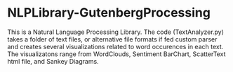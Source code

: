 # NLPLibrary-GutenbergProcessing

This is a Natural Language Processing Library. 
The code (TextAnalyzer.py) takes a folder of text files, or alternative file formats if fed custom parser and creates several visualizations related to word occurences in each text.
The visualizatons range from WordClouds, Sentiment BarChart, ScatterText html file, and Sankey Diagrams.
